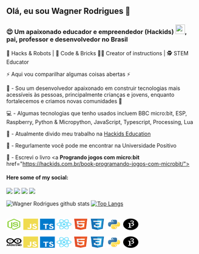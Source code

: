 ## Olá, eu sou Wagner Rodrigues 👋
### 😍 Um apaixonado educador e empreendedor (Hackids) <a href="https://www.hackids.com.br/"><img src="https://media.giphy.com/media/hvRJCLFzcasrR4ia7z/giphy.gif" width="25px" height="25px"></a>, pai, professor e desenvolvedor no Brasil

🤖 Hacks & Robots | 👾 Code & Bricks
🧙‍♂️ Creator of instructions | 🕵️‍ STEM Educator

⚡ Aqui vou comparilhar algumas coisas abertas ⚡

🤝 - Sou um desenvolvedor apaixonado em construir tecnologias mais acessíveis às pessoas, principalmente crianças e jovens, enquanto fortalecemos e criamos novas comunidades 🧩

💻 - Algumas tecnologias que tenho usados incluem BBC micro:bit, ESP, Raspberry, Python & Micropython, JavaScript, Typescript, Processing, Lua

🏫 - Atualmente divido meu trabalho na [Hackids Education](https://instagram.com/hackidsedu)

💬 - Regurlamente você pode me encontrar na Universidade Positivo

📝 - Escrevi o livro <a **Progrando jogos com micro:bit** href="https://hackids.com.br/book-programando-jogos-com-microbit/"></a>

#### Here some of my social:
[<img src="https://img.shields.io/badge/twitter-%231DA1F2.svg?&style=for-the-badge&logo=twitter&logoColor=white" />](https://twitter.com/wprodriguesbr) [<img src ="https://img.shields.io/badge/youtube-%23FF0000.svg?&style=for-the-badge&logo=youtube&logoColor=white" />](https://www.youtube.com/channel/UC7mPXEnVO7fOGSVfSHEMlFw)  [<img src="https://img.shields.io/badge/linkedin-%230077B5.svg?&style=for-the-badge&logo=linkedin&logoColor=white" />](https://www.linkedin.com/in/wprodrigues/) [<img src = "https://img.shields.io/badge/instagram-%23E4405F.svg?&style=for-the-badge&logo=instagram&logoColor=white">](https://www.instagram.com/profwagnerrodrigues/)


![Wagner Rodrigues github stats](https://github-readme-stats.vercel.app/api?username=wprodrigues&layout=compact&theme=default&show_icons=true&count_private=true&line_height=24) [![Top Langs](https://github-readme-stats.vercel.app/api/top-langs/?username=wprodrigues&layout=compact&langs_count=8&theme=default&exclude_repo=openauto,RespirAR-DIY,Stat_Cache,caltech-lane-detection,librekinect)](https://github.com/anuraghazra/github-readme-stats)

<div style="display: inline_block"><br>
  <img align="center" alt="r3df00t-NodeJs" height="30" width="40" src="https://raw.githubusercontent.com/devicons/devicon/master/icons/nodejs/nodejs-original.svg">
  <img align="center" alt="r3df00t-Js" height="30" width="40" src="https://raw.githubusercontent.com/devicons/devicon/master/icons/javascript/javascript-plain.svg">
  <img align="center" alt="r3df00t-Ts" height="30" width="40" src="https://raw.githubusercontent.com/devicons/devicon/master/icons/typescript/typescript-plain.svg">
  <img align="center" alt="r3df00t-React" height="30" width="40" src="https://raw.githubusercontent.com/devicons/devicon/master/icons/react/react-original.svg">
  <img align="center" alt="r3df00t-HTML" height="30" width="40" src="https://raw.githubusercontent.com/devicons/devicon/master/icons/html5/html5-original.svg">
  <img align="center" alt="r3df00t-CSS" height="30" width="40" src="https://raw.githubusercontent.com/devicons/devicon/master/icons/css3/css3-original.svg">
  <img align="center" alt="r3df00t-Python" height="30" width="40" src="https://raw.githubusercontent.com/devicons/devicon/master/icons/python/python-original.svg">
  <img align="center" alt="r3df00t-Processing" height="30" width="40" src="https://raw.githubusercontent.com/devicons/devicon/master/icons/processing/processing-plain.svg">  

  
<div style="display: inline_block"><br>
  <img align="center" alt="r3df00t-Arduino" height="30" width="40" src="https://raw.githubusercontent.com/devicons/devicon/master/icons//arduino/arduino-plain-wordmark.svg">
  <img align="center" alt="r3df00t-Js" height="30" width="40" src="https://raw.githubusercontent.com/devicons/devicon/master/icons/javascript/javascript-plain.svg">
  <img align="center" alt="r3df00t-Ts" height="30" width="40" src="https://raw.githubusercontent.com/devicons/devicon/master/icons/typescript/typescript-plain.svg">
  <img align="center" alt="r3df00t-React" height="30" width="40" src="https://raw.githubusercontent.com/devicons/devicon/master/icons/react/react-original.svg">
  <img align="center" alt="r3df00t-HTML" height="30" width="40" src="https://raw.githubusercontent.com/devicons/devicon/master/icons/html5/html5-original.svg">
  <img align="center" alt="r3df00t-CSS" height="30" width="40" src="https://raw.githubusercontent.com/devicons/devicon/master/icons/css3/css3-original.svg">
  <img align="center" alt="r3df00t-Python" height="30" width="40" src="https://raw.githubusercontent.com/devicons/devicon/master/icons/python/python-original.svg">
  <img align="center" alt="r3df00t-Processing" height="30" width="40" src="https://raw.githubusercontent.com/devicons/devicon/master/icons/processing/processing-plain.svg">  

  
</div>
